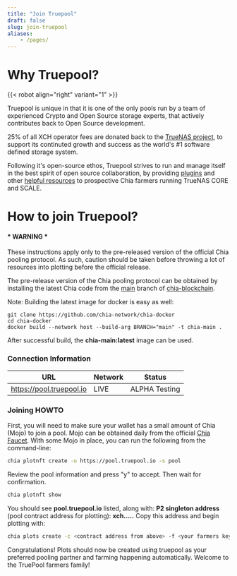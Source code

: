 ```yaml
---
title: "Join Truepool"
draft: false
slug: join-truepool
aliases:
    - /pages/
---
```


# Why Truepool?

{{< robot align="right" variant="1" >}}

Truepool is unique in that it is one of the only pools run by a team of experienced Crypto and Open Source storage experts, that actively contributes back to Open Source development.

25% of all XCH operator fees are donated back to the [TrueNAS project](http://www.truenas.com "TrueNAS project"), to support its continuted growth and success as the world's #1 software defined storage system.

Following it's open-source ethos, Truepool strives to run and manage itself in the best spirit of open source collaboration, by providing [plugins](https://github.com/truenas/charts/tree/master/charts/chia) and other [helpful resources](https://github.com/kmoore134/iocage-plugin-chia) to prospective Chia farmers running TrueNAS CORE and SCALE.

# How to join Truepool?

#### * WARNING *

These instructions apply only to the pre-released version of the official Chia pooling protocol. As such, caution should be taken before throwing a lot of resources into plotting before the official release.

The pre-release version of the Chia pooling protocol can be obtained by installing the latest Chia code from the [main](https://github.com/Chia-Network/chia-blockchain/tree/main) branch of [chia-blockchain](https://github.com/Chia-Network/chia-blockchain/).

Note: Building the latest image for docker is easy as well:

```
git clone https://github.com/chia-network/chia-docker
cd chia-docker
docker build --network host --build-arg BRANCH="main" -t chia-main .
```
After successful build, the **chia-main:latest** image can be used.


### Connection Information

| URL  | Network | Status |
| ------------ | ------------ | ------------ |
| https://pool.truepool.io | LIVE | ALPHA Testing |

### Joining HOWTO

First, you will need to make sure your wallet has a small amount of Chia (Mojo) to join a pool. Mojo can be obtained daily from the official [Chia Faucet](https://faucet.chia.net/ "Chia Faucet"). With some Mojo in place, you can run the following from the command-line:

```bash
chia plotnft create -u https://pool.truepool.io -s pool
```

Review the pool information and press "y" to accept. Then wait for confirmation.

```bash
chia plotnft show
```
You should see **pool.truepool.io** listed, along with:
**P2 singleton address** (pool contract address for plotting): **xch.....**
Copy this address and begin plotting with:
```bash
chia plots create -c <contract address from above> -f <your farmers key> [other options]
```

Congratulations! Plots should now be created using truepool as your preferred pooling partner and farming happening automatically. Welcome to the TruePool farmers family!
